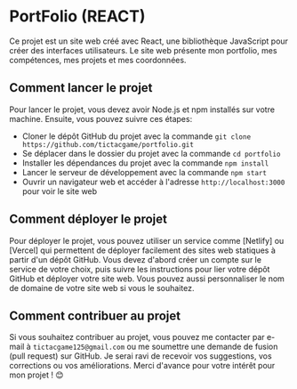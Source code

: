 # PortFolio (REACT)

Ce projet est un site web créé avec React, une bibliothèque JavaScript pour créer des interfaces utilisateurs. Le site web présente mon portfolio, mes compétences, mes projets et mes coordonnées.

## Comment lancer le projet

Pour lancer le projet, vous devez avoir Node.js et npm installés sur votre machine. Ensuite, vous pouvez suivre ces étapes:

- Cloner le dépôt GitHub du projet avec la commande `git clone https://github.com/tictacgame/portfolio.git`
- Se déplacer dans le dossier du projet avec la commande `cd portfolio`
- Installer les dépendances du projet avec la commande `npm install`
- Lancer le serveur de développement avec la commande `npm start`
- Ouvrir un navigateur web et accéder à l'adresse `http://localhost:3000` pour voir le site web

## Comment déployer le projet

Pour déployer le projet, vous pouvez utiliser un service comme [Netlify] ou [Vercel] qui permettent de déployer facilement des sites web statiques à partir d'un dépôt GitHub. Vous devez d'abord créer un compte sur le service de votre choix, puis suivre les instructions pour lier votre dépôt GitHub et déployer votre site web. Vous pouvez aussi personnaliser le nom de domaine de votre site web si vous le souhaitez.

## Comment contribuer au projet

Si vous souhaitez contribuer au projet, vous pouvez me contacter par e-mail à `tictacgame125@gmail.com` ou me soumettre une demande de fusion (pull request) sur GitHub. Je serai ravi de recevoir vos suggestions, vos corrections ou vos améliorations. Merci d'avance pour votre intérêt pour mon projet ! 😊
